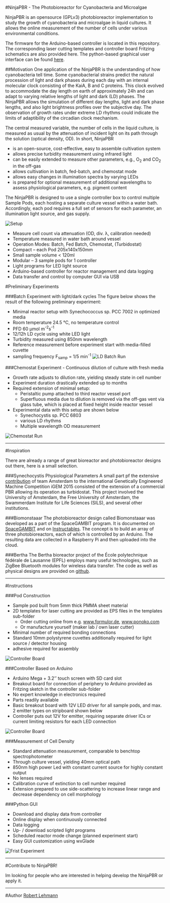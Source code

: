 #NinjaPBR - The Photobioreactor for Cyanobacteria and Microalgae

NinjaPBR is an opensource (GPLv3) photobioreactor implementation to study the growth of cyanobacteria and microalgae in liquid cultures. It allows the online measurement of the number of cells under various environmental conditions.

The firmware for the Arduino-based controller is located in this repository. The corresponding laser cutting templates and controller board Fritzing schematics are also provided here. The python-based graphical user interface can be found [here](https://github.com/roblehmann/pyNinjaPBR).


##Motivation
One application of the NinjaPBR is the understanding of how cyanobacteria tell time. Some cyanobacterial strains predict the natural procession of light and dark phases during each day with an internal molecular clock consisting of the KaiA, B and C proteins. This clock evolved to accommodate the day length on earth of approximately 24h and can adapt to varying relative lengths of light and dark (LD) phases. The NinjaPBR allows the simulation of different day lengths, light and dark phase lengths, and also light brightness profiles over the subjective day. The observation of growth rates under extreme LD rhythms could indicate the limits of adaptibility of the circadian clock mechanism.

The central measured variable, the number of cells in the liquid culture, is measured as usual by the attenuation of incident light on its path through the solution (optical density, OD). In short, NinjaPBR

*  is an open-source, cost-effective, easy to assemble cultivation system
*  allows precise turbidity measurement using infrared light
*  can be easily extended to measure other parameters, e.g., O<sub>2</sub> and CO<sub>2</sub> in the off-gas
*  allows cultivation in batch, fed-batch, and chemostat mode
*  allows easy changes in illumination spectra by varying LEDs
*  is prepared for optional measurement of additional wavelengths to assess physiological parameters, e.g. pigment content


The NinjaPBR is designed to use a single controller box to control multiple Sample Pods, each hosting a separate culture vessel within a water bath. Accordingly, each pod requires a full set of sensors for each parameter, an illumination light source, and gas supply.

![Setup](./img/captorLightroom2.jpg)

*  Measure cell count via attenuation (OD, div. λ, calibration needed)
*  Temperature measured in water bath around vessel
*  Operation Modes: Batch, Fed Batch, Chemostat, (Turbidostat)
*  Compact – each Pod 205x140x150mm
*  Small sample volume < 120ml
*  Modular – 3 sample pods for 1 controller
*  Light programs for LED light source
*  Arduino-based controller for reactor management and data logging
*  Data transfer and control by computer GUI via USB


#Preliminary Experiments

###Batch Experiment with light/dark cycles
 The figure below shows the result of the following preliminary experiment:
 
*  Minimal reactor setup with Synechococcus sp. PCC 7002 in optimized media
*  Room temperature 24.5 °C, no temperature control
*  PFD 60 μmol m<sup>-2</sup>s<sup>-1</sup>
*  12/12h LD cycle using white LED light
*  Turbidity measured using 850nm wavelength
*  Reference measurement before experiment start with media-filled cuvette
*  sampling frequency F<sub>samp</sub> = 1/5 min<sup>-1</sup>
![LD Batch Run](./img/batchExperimentLD.png)

###Chemostat Experiment - Continuous dilution of culture with fresh media

*  Growth rate adjusts to dilution rate, yielding steady state in cell number
*  Experiment duration drastically extended up to months
*  Required extension of minimal setup:
	- Peristaltic pump attached to third reactor vessel port
	- Superfluous media due to dilution is removed via the off-gas vent via glass tube, which is placed at fixed height inside reactor vessel
* Experimental data with this setup are shown below
	-  Synechocystis sp. PCC 6803
	-  various LD rhythms
	-  Multiple wavelength OD measurement

![Chemostat Run](./img/chemostatExperiment.png)

---
#Inspiration

There are already a range of great bioreactor and photobioreactor designs out there, here is a small selection.

###Synechocystis Physiological Parameters
A small part pf the extensive [contribution](http://2015.igem.org/Team:Amsterdam/Project/Phy_param/Synechocysytis) of team Amsterdam to the international Genetically Engineered Machine Competition iGEM 2015 consisted of the extension of a commercial PBR allowing its operation as turbidostat. This project involved the University of Amsterdam, the Free University of Amsterdam, the Swammerdam Institute for Life Sciences (SILS), and several other institutions.

###Biomonstaaar
The photobioreactor design called Biomonstaaar was developed as a part of the  SpaceGAMBIT program. It is documented on [SpaceGAMBIT](http://www.spacegambit.org/biomonstaaar-open-source-bioreactor/) and on [Instructables](http://www.instructables.com/id/Biomonstaaar/). The concept is to build an array of three photobioreactors, each of which is controlled by an Arduino. The resulting data are collected in a Raspberry Pi and then uploaded into the cloud.

###Bertha
The Bertha bioreactor project of the École polytechnique fédérale de Lausanne (EPFL) employs many useful technologies, such as ZigBee Bluetooth modules for wireless data transfer. The code as well as physical designs are provided on [github](https://github.com/Bioreactor/Code-Bioreactor).


---
#Instructions

###Pod Construction

* Sample pod built from 5mm thick PMMA sheet material
* 2D templates for laser cutting are provided as EPS files in the templates sub-folder
	- Order cutting online from e.g. www.formulor.de, www.ponoko.com
	- Or manufacture yourself (maker lab / own laser cutter)
*  Minimal number of required bonding connections
*  Standard 10mm polystyrene cuvettes additionally required for light source / detector housing
*  adhesive required for assembly

![Controller Board](./img/template2.png)

###Controller Based on Arduino

*  Arduino Mega + 3.2’’ touch screen with SD card slot
*  Breakout board for connection of periphery to Arduino provided as Fritzing sketch in the controller sub-folder
*  No expert knowledge in electronics required
*  Parts readily available 
*  Basic breakout board with 12V LED driver for all sample pods, and max. 2 emitter types on stripboard shown below
*  Controller puts out 12V for emitter, requiring separate driver ICs or current limiting resistors for each LED connection

![Controller Board](./img/controllerBoard.png)

###Measurement of Cell Density

*  Standard attenuation measurement, comparable to benchtop spectrophotometer
*  Through culture vessel, yielding 40mm optical path
*  850nm high power Led with constant current source for highly constant output
*  No lenses required
*  Calibration curve of extinction to cell number required
*  Extension prepared to use side-scattering to increase linear range and decrease dependency on cell morphology


###Python GUI

*  Download and display data from controller
*  Online display when continuously connected
*  Data logging
*  Up- / download scripted light programs
*  Scheduled reactor mode change (planned experiment start)
*  Easy GUI customization using wxGlade

![Frist Experiment](./img/pyNinjaControl.png)


---
#Contribute to NinjaPBR!

Im looking for people who are interested in helping develop the NinjaPBR or apply it.

---
#Author
[Robert Lehmann](https://github.com/roblehmann)